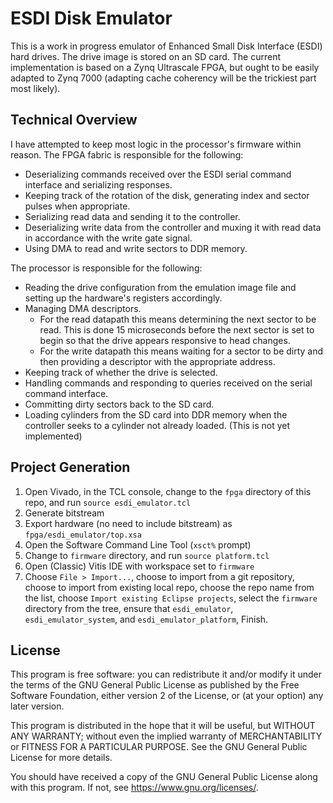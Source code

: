 # ESDI Disk Emulator

This is a work in progress emulator of Enhanced Small Disk Interface (ESDI) hard drives. The drive image is stored on an SD card. The current implementation is based on a Zynq Ultrascale FPGA, but ought to be easily adapted to Zynq 7000 (adapting cache coherency will be the trickiest part most likely).

## Technical Overview

I have attempted to keep most logic in the processor's firmware within reason. The FPGA fabric is responsible for the following:
* Deserializing commands received over the ESDI serial command interface and serializing responses.
* Keeping track of the rotation of the disk, generating index and sector pulses when appropriate.
* Serializing read data and sending it to the controller.
* Deserializing write data from the controller and muxing it with read data in accordance with the write gate signal.
* Using DMA to read and write sectors to DDR memory.

The processor is responsible for the following:
* Reading the drive configuration from the emulation image file and setting up the hardware's registers accordingly.
* Managing DMA descriptors.
    * For the read datapath this means determining the next sector to be read. This is done 15 microseconds before the next sector is set to begin so that the drive appears responsive to head changes.
    * For the write datapath this means waiting for a sector to be dirty and then providing a descriptor with the appropriate address.
* Keeping track of whether the drive is selected.
* Handling commands and responding to queries received on the serial command interface.
* Committing dirty sectors back to the SD card.
* Loading cylinders from the SD card into DDR memory when the controller seeks to a cylinder not already loaded. (This is not yet implemented)

## Project Generation

1. Open Vivado, in the TCL console, change to the `fpga` directory of this repo, and run `source esdi_emulator.tcl`
2. Generate bitstream
3. Export hardware (no need to include bitstream) as `fpga/esdi_emulator/top.xsa`
4. Open the Software Command Line Tool (`xsct%` prompt)
5. Change to `firmware` directory, and run `source platform.tcl`
6. Open (Classic) Vitis IDE with workspace set to `firmware`
7. Choose `File > Import...`, choose to import from a git repository, choose to import from existing local repo,
choose the repo name from the list, choose `Import existing Eclipse projects`, select the `firmware` directory from the tree,
ensure that `esdi_emulator`, `esdi_emulator_system`, and `esdi_emulator_platform`, Finish.

## License

This program is free software: you can redistribute it and/or modify it under the terms of the GNU General Public License as published by the Free Software Foundation, either version 2 of the License, or (at your option) any later version.

This program is distributed in the hope that it will be useful, but WITHOUT ANY WARRANTY; without even the implied warranty of MERCHANTABILITY or FITNESS FOR A PARTICULAR PURPOSE. See the GNU General Public License for more details.

You should have received a copy of the GNU General Public License along with this program. If not, see <https://www.gnu.org/licenses/>.